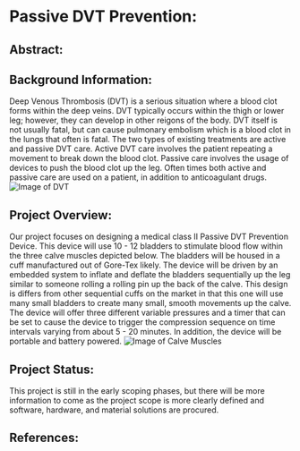 # Passive DVT Prevention: 
## Abstract:
## Background Information:
Deep Venous Thrombosis (DVT) is a serious situation where a blood clot forms within the deep veins. DVT typically occurs within the thigh or lower leg; however, they can develop in other reigons of the body. DVT itself is not usually fatal, but can cause pulmonary embolism which is a blood clot in the lungs that often is fatal. The two types of existing treatments are active and passive DVT care. Active DVT care involves the patient repeating a movement to break down the blood clot. Passive care involves the usage of devices to push the blood clot up the leg. Often times both active and passive care are used on a patient, in addition to anticoagulant drugs. 
![Image of DVT](https://assets.aboutkidshealth.ca/AKHAssets/deep_vein_thrombosis_DVT_EN.jpg?renditionid=21)
## Project Overview:
Our project focuses on designing a medical class II Passive DVT Prevention Device. This device will use 10 - 12 bladders to stimulate blood flow within the three calve muscles depicted below. The bladders will be housed in a cuff manufactured out of Gore-Tex likely. The device will be driven by an embedded system to inflate and deflate the bladders sequentially up the leg similar to someone rolling a rolling pin up the back of the calve. This design is differs from other sequential cuffs on the market in that this one will use many small bladders to create many small, smooth movements up the calve. The device will offer three different variable pressures and a timer that can be set to cause the device to trigger the compression sequence on time intervals varying from about 5 - 20 minutes. In addition, the device will be portable and battery powered.
![Image of Calve Muscles](https://www.susaningraham.net/imgs/calf-muscles.jpg)
## Project Status:
This project is still in the early scoping phases, but there will be more information to come as the project scope is more clearly defined and software, hardware, and material solutions are procured. 
## References:
